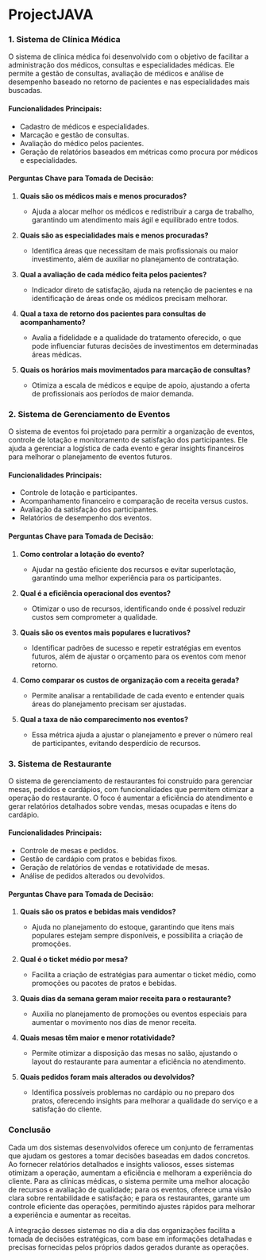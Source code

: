 # ProjectJAVA

### 1. Sistema de Clínica Médica

O sistema de clínica médica foi desenvolvido com o objetivo de facilitar a administração dos médicos, consultas e especialidades médicas. Ele permite a gestão de consultas, avaliação de médicos e análise de desempenho baseado no retorno de pacientes e nas especialidades mais buscadas. 

#### Funcionalidades Principais:
- Cadastro de médicos e especialidades.
- Marcação e gestão de consultas.
- Avaliação do médico pelos pacientes.
- Geração de relatórios baseados em métricas como procura por médicos e especialidades.

#### Perguntas Chave para Tomada de Decisão:
1. **Quais são os médicos mais e menos procurados?**
   - Ajuda a alocar melhor os médicos e redistribuir a carga de trabalho, garantindo um atendimento mais ágil e equilibrado entre todos.
   
2. **Quais são as especialidades mais e menos procuradas?**
   - Identifica áreas que necessitam de mais profissionais ou maior investimento, além de auxiliar no planejamento de contratação.

3. **Qual a avaliação de cada médico feita pelos pacientes?**
   - Indicador direto de satisfação, ajuda na retenção de pacientes e na identificação de áreas onde os médicos precisam melhorar.

4. **Qual a taxa de retorno dos pacientes para consultas de acompanhamento?**
   - Avalia a fidelidade e a qualidade do tratamento oferecido, o que pode influenciar futuras decisões de investimentos em determinadas áreas médicas.

5. **Quais os horários mais movimentados para marcação de consultas?**
   - Otimiza a escala de médicos e equipe de apoio, ajustando a oferta de profissionais aos períodos de maior demanda.

### 2. Sistema de Gerenciamento de Eventos

O sistema de eventos foi projetado para permitir a organização de eventos, controle de lotação e monitoramento de satisfação dos participantes. Ele ajuda a gerenciar a logística de cada evento e gerar insights financeiros para melhorar o planejamento de eventos futuros.

#### Funcionalidades Principais:
- Controle de lotação e participantes.
- Acompanhamento financeiro e comparação de receita versus custos.
- Avaliação da satisfação dos participantes.
- Relatórios de desempenho dos eventos.

#### Perguntas Chave para Tomada de Decisão:
1. **Como controlar a lotação do evento?**
   - Ajudar na gestão eficiente dos recursos e evitar superlotação, garantindo uma melhor experiência para os participantes.

2. **Qual é a eficiência operacional dos eventos?**
   - Otimizar o uso de recursos, identificando onde é possível reduzir custos sem comprometer a qualidade.

3. **Quais são os eventos mais populares e lucrativos?**
   - Identificar padrões de sucesso e repetir estratégias em eventos futuros, além de ajustar o orçamento para os eventos com menor retorno.

4. **Como comparar os custos de organização com a receita gerada?**
   - Permite analisar a rentabilidade de cada evento e entender quais áreas do planejamento precisam ser ajustadas.

5. **Qual a taxa de não comparecimento nos eventos?**
   - Essa métrica ajuda a ajustar o planejamento e prever o número real de participantes, evitando desperdício de recursos.

### 3. Sistema de Restaurante

O sistema de gerenciamento de restaurantes foi construído para gerenciar mesas, pedidos e cardápios, com funcionalidades que permitem otimizar a operação do restaurante. O foco é aumentar a eficiência do atendimento e gerar relatórios detalhados sobre vendas, mesas ocupadas e itens do cardápio.

#### Funcionalidades Principais:
- Controle de mesas e pedidos.
- Gestão de cardápio com pratos e bebidas fixos.
- Geração de relatórios de vendas e rotatividade de mesas.
- Análise de pedidos alterados ou devolvidos.

#### Perguntas Chave para Tomada de Decisão:
1. **Quais são os pratos e bebidas mais vendidos?**
   - Ajuda no planejamento do estoque, garantindo que itens mais populares estejam sempre disponíveis, e possibilita a criação de promoções.

2. **Qual é o ticket médio por mesa?**
   - Facilita a criação de estratégias para aumentar o ticket médio, como promoções ou pacotes de pratos e bebidas.

3. **Quais dias da semana geram maior receita para o restaurante?**
   - Auxilia no planejamento de promoções ou eventos especiais para aumentar o movimento nos dias de menor receita.

4. **Quais mesas têm maior e menor rotatividade?**
   - Permite otimizar a disposição das mesas no salão, ajustando o layout do restaurante para aumentar a eficiência no atendimento.

5. **Quais pedidos foram mais alterados ou devolvidos?**
   - Identifica possíveis problemas no cardápio ou no preparo dos pratos, oferecendo insights para melhorar a qualidade do serviço e a satisfação do cliente.

### Conclusão

Cada um dos sistemas desenvolvidos oferece um conjunto de ferramentas que ajudam os gestores a tomar decisões baseadas em dados concretos. Ao fornecer relatórios detalhados e insights valiosos, esses sistemas otimizam a operação, aumentam a eficiência e melhoram a experiência do cliente. Para as clínicas médicas, o sistema permite uma melhor alocação de recursos e avaliação de qualidade; para os eventos, oferece uma visão clara sobre rentabilidade e satisfação; e para os restaurantes, garante um controle eficiente das operações, permitindo ajustes rápidos para melhorar a experiência e aumentar as receitas.

A integração desses sistemas no dia a dia das organizações facilita a tomada de decisões estratégicas, com base em informações detalhadas e precisas fornecidas pelos próprios dados gerados durante as operações.
